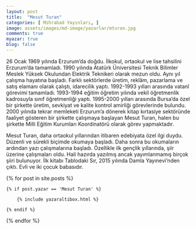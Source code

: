 ```yaml
---
layout: post
title:  "Mesut Turan"
categories: [ Mihrabad Yayınları, ]
image: assets/images/md-image/yazarlar/mturan.jpg
comments: true
myazar: true
blog: false
---
```


26 Ocak 1969 yılında Erzurum’da doğdu. İlkokul, ortaokul ve lise tahsilini Erzurum’da tamamladı. 1990 yılında Atatürk Üniversitesi Teknik Bilimler Meslek Yüksek Okulundan Elektrik Teknikeri olarak mezun oldu. Aynı yıl çalışma hayatına başladı. Farklı sektörlerde üretim, reklâm, pazarlama ve satış elamanı olarak çalıştı, idarecilik yaptı. 1992-1993 yılları arasında vatanî görevimi tamamladı. 1993-1994 eğitim öğretim yılında vekil öğretmenlik kadrosuyla sınıf öğretmenliği yaptı. 1995-2000 yılları arasında Bursa’da özel bir şirkette üretim, sevkiyat ve kalite kontrol amirliği görevlerinde bulundu. 2000 yılında tekrar memleketi Erzurum’a dönerek kitap kırtasiye sektöründe faaliyet gösteren bir şirkette çalışmaya başlayan Mesut Turan, halen bu şirkette Milli Eğitim Kurumları Koordinatörü olarak görev yapmaktadır.

Mesut Turan, daha ortaokul yıllarından itibaren edebiyata özel ilgi duydu. Düzenli ve sürekli biçimde okumaya başladı. Daha sonra bu okumaların ardından yazı çalışmalarına başladı. Özellikle ilk gençlik yıllarında, şiir üzerine çalışmaları oldu. Hali hazırda yazılmış ancak yayımlanmamış birçok şiiri bulunuyor. İlk kitabı Tablodaki Sır, 2015 yılında Damla Yayınevi’nden çıktı. Evli ve iki çocuk babasıdır.

<div class="row">

{% for post in site.posts %}

    {% if post.yazar == 'Mesut Turan' %}

        {% include yazaraltibox.html %}

    {% endif %}

{% endfor %}
</div>